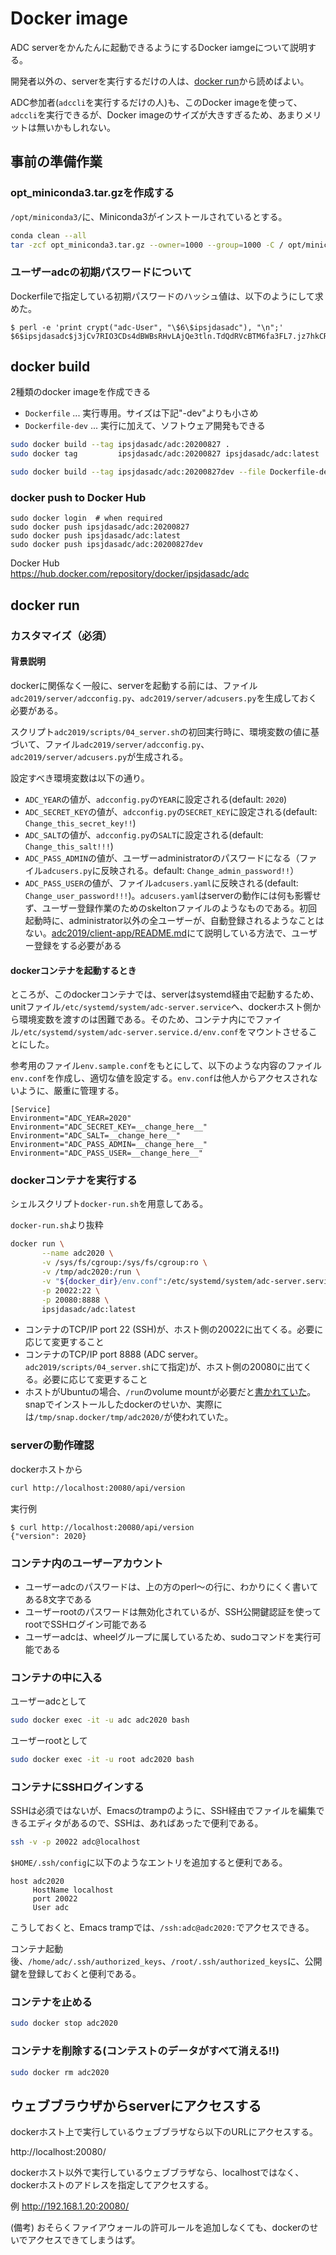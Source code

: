 Docker image
=================

ADC serverをかんたんに起動できるようにするDocker iamgeについて説明する。

開発者以外の、serverを実行するだけの人は、[docker run](#docker-run)から読めばよい。

ADC参加者(`adccli`を実行するだけの人)も、このDocker imageを使って、`adccli`を実行できるが、Docker imageのサイズが大きすぎるため、あまりメリットは無いかもしれない。


事前の準備作業
--------------

### opt_miniconda3.tar.gzを作成する

`/opt/miniconda3/`に、Miniconda3がインストールされているとする。

``` bash
conda clean --all
tar -zcf opt_miniconda3.tar.gz --owner=1000 --group=1000 -C / opt/miniconda3
```

### ユーザーadcの初期パスワードについて

Dockerfileで指定している初期パスワードのハッシュ値は、以下のようにして求めた。

```
$ perl -e 'print crypt("adc-User", "\$6\$ipsjdasadc"), "\n";'
$6$ipsjdasadc$j3jCv7RIO3CDs4dBWBsRHvLAjQe3tln.TdQdRVcBTM6fa3FL7.jz7hkCRxtoQxq4eX64twQRwqdvtqHBaQDmR/
```

docker build
------------

2種類のdocker imageを作成できる

- `Dockerfile` ... 実行専用。サイズは下記"-dev"よりも小さめ
- `Dockerfile-dev` ... 実行に加えて、ソフトウェア開発もできる

``` bash
sudo docker build --tag ipsjdasadc/adc:20200827 .
sudo docker tag         ipsjdasadc/adc:20200827 ipsjdasadc/adc:latest

sudo docker build --tag ipsjdasadc/adc:20200827dev --file Dockerfile-dev .
```

### docker push to Docker Hub

```
sudo docker login  # when required
sudo docker push ipsjdasadc/adc:20200827
sudo docker push ipsjdasadc/adc:latest
sudo docker push ipsjdasadc/adc:20200827dev
```

Docker Hub  
https://hub.docker.com/repository/docker/ipsjdasadc/adc


<a name="docker-run"></a>
docker run
----------


### カスタマイズ（必須）

#### 背景説明

dockerに関係なく一般に、serverを起動する前には、ファイル`adc2019/server/adcconfig.py`、`adc2019/server/adcusers.py`を生成しておく必要がある。

スクリプト`adc2019/scripts/04_server.sh`の初回実行時に、環境変数の値に基づいて、ファイル`adc2019/server/adcconfig.py`、`adc2019/server/adcusers.py`が生成される。

設定すべき環境変数は以下の通り。

- `ADC_YEAR`の値が、`adcconfig.py`の`YEAR`に設定される(default: `2020`)
- `ADC_SECRET_KEY`の値が、`adcconfig.py`の`SECRET_KEY`に設定される(default: `Change_this_secret_key!!`)
- `ADC_SALT`の値が、`adcconfig.py`の`SALT`に設定される(default: `Change_this_salt!!!`)
- `ADC_PASS_ADMIN`の値が、ユーザーadministratorのパスワードになる（ファイル`adcusers.py`に反映される。default: `Change_admin_password!!`）
- `ADC_PASS_USER`の値が、ファイル`adcusers.yaml`に反映される(default: `Change_user_password!!!`)。`adcusers.yaml`はserverの動作には何も影響せず、ユーザー登録作業のためのskeltonファイルのようなものである。初回起動時に、administrator以外の全ユーザーが、自動登録されるようなことはない。[adc2019/client-app/README.md](../client-app/README.md)にて説明している方法で、ユーザー登録をする必要がある

#### dockerコンテナを起動するとき

ところが、このdockerコンテナでは、serverはsystemd経由で起動するため、unitファイル`/etc/systemd/system/adc-server.service`へ、dockerホスト側から環境変数を渡すのは困難である。そのため、コンテナ内にでファイル`/etc/systemd/system/adc-server.service.d/env.conf`をマウントさせることにした。

参考用のファイル`env.sample.conf`をもとにして、以下のような内容のファイル`env.conf`を作成し、適切な値を設定する。`env.conf`は他人からアクセスされないように、厳重に管理する。

```
[Service]
Environment="ADC_YEAR=2020"
Environment="ADC_SECRET_KEY=__change_here__"
Environment="ADC_SALT=__change_here__"
Environment="ADC_PASS_ADMIN=__change_here__"
Environment="ADC_PASS_USER=__change_here__"
```

### dockerコンテナを実行する

シェルスクリプト`docker-run.sh`を用意してある。

`docker-run.sh`より抜粋

``` bash
docker run \
       --name adc2020 \
       -v /sys/fs/cgroup:/sys/fs/cgroup:ro \
       -v /tmp/adc2020:/run \
       -v "${docker_dir}/env.conf":/etc/systemd/system/adc-server.service.d/env.conf \
       -p 20022:22 \
       -p 20080:8888 \
       ipsjdasadc/adc:latest
```

- コンテナのTCP/IP port 22 (SSH)が、ホスト側の20022に出てくる。必要に応じて変更すること
- コンテナのTCP/IP port 8888 (ADC server。`adc2019/scripts/04_server.sh`にて指定)が、ホスト側の20080に出てくる。必要に応じて変更すること
- ホストがUbuntuの場合、`/run`のvolume mountが必要だと[書かれていた](https://hub.docker.com/_/centos)。snapでインストールしたdockerのせいか、実際には`/tmp/snap.docker/tmp/adc2020/`が使われていた。


### serverの動作確認

dockerホストから

``` bash
curl http://localhost:20080/api/version
```
実行例

```
$ curl http://localhost:20080/api/version
{"version": 2020}
```

### コンテナ内のユーザーアカウント

- ユーザーadcのパスワードは、上の方のperl〜の行に、わかりにくく書いてある8文字である
- ユーザーrootのパスワードは無効化されているが、SSH公開鍵認証を使ってrootでSSHログイン可能である
- ユーザーadcは、wheelグループに属しているため、sudoコマンドを実行可能である

### コンテナの中に入る

ユーザーadcとして

``` bash
sudo docker exec -it -u adc adc2020 bash
```

ユーザーrootとして

``` bash
sudo docker exec -it -u root adc2020 bash
```

### コンテナにSSHログインする

SSHは必須ではないが、Emacsのtrampのように、SSH経由でファイルを編集できるエディタがあるので、SSHは、あればあったで便利である。

``` bash
ssh -v -p 20022 adc@localhost
```

`$HOME/.ssh/config`に以下のようなエントリを追加すると便利である。

```
host adc2020
     HostName localhost
     port 20022
     User adc
```
こうしておくと、Emacs trampでは、`/ssh:adc@adc2020:`でアクセスできる。


コンテナ起動後、`/home/adc/.ssh/authorized_keys`、`/root/.ssh/authorized_keys`に、公開鍵を登録しておくと便利である。

### コンテナを止める

``` bash
sudo docker stop adc2020
```

### コンテナを削除する(コンテストのデータがすべて消える!!)

``` bash
sudo docker rm adc2020
```


ウェブブラウザからserverにアクセスする
------------------------------------

dockerホスト上で実行しているウェブブラザなら以下のURLにアクセスする。

http://localhost:20080/


dockerホスト以外で実行しているウェブブラザなら、localhostではなく、dockerホストのアドレスを指定してアクセスする。

例 http://192.168.1.20:20080/

(備考) おそらくファイアウォールの許可ルールを追加しなくても、dockerのせいでアクセスできてしまうはず。
